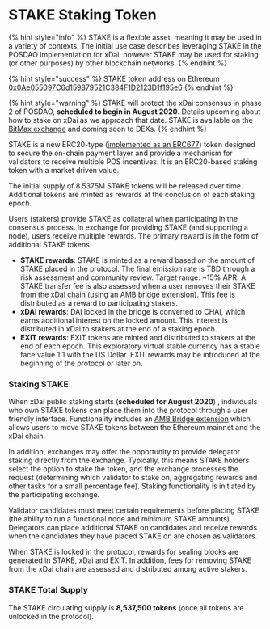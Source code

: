 # STAKE Staking Token

{% hint style="info" %}
STAKE is a flexible asset, meaning it may be used in a variety of contexts. The initial use case describes leveraging STAKE in the POSDAO implementation for xDai, however STAKE may be used for staking \(or other purposes\) by other blockchain networks. 
{% endhint %}

{% hint style="success" %}
STAKE token address on Ethereum [0x0Ae055097C6d159879521C384F1D2123D1f195e6](https://etherscan.io/token/0x0Ae055097C6d159879521C384F1D2123D1f195e6)
{% endhint %}

{% hint style="warning" %}
STAKE will protect the xDai consensus in phase 2 of POSDAO, **scheduled to begin in August 2020**. Details upcoming about how to stake on xDai as we approach that date. STAKE is available on the [BitMax exchange](https://bitmaxhelp.zendesk.com/hc/en-us/articles/360047308453-xDai-Chain-STAKE-) and coming soon to DEXs.
{% endhint %}

STAKE is a new ERC20-type \([implemented as an ERC677](https://github.com/ethereum/EIPs/issues/677)\) token designed to secure the on-chain payment layer and provide a mechanism for validators to receive multiple POS incentives. It is an ERC20-based staking token with a market driven value. 

The initial supply of 8.5375M STAKE tokens will be released over time. Additional tokens are minted as rewards at the conclusion of each staking epoch. 

Users \(stakers\) provide STAKE as collateral when participating in the consensus process. In exchange for providing STAKE \(and supporting a node\), users receive multiple rewards. The primary reward is in the form of additional STAKE tokens.

* **STAKE rewards**: STAKE is minted as a reward based on the amount of STAKE placed in the protocol. The final emission rate is TBD through a risk assessment and community review. Target range: ~15% APR.   A STAKE transfer fee is also assessed when a user removes their STAKE from the xDai chain \(using an [AMB bridge](https://docs.tokenbridge.net/amb-bridge/about-amb-bridge) extension\). This fee is distributed as a reward to participating stakers. 
* **xDAI rewards**: DAI locked in the bridge is converted to CHAI, which earns additional interest on the locked amount. This interest is distributed in xDai to stakers at the end of a staking epoch. 
* **EXIT rewards**: EXIT tokens are minted and distributed to stakers at the end of each epoch. This exploratory virtual stable currency has a stable face value 1:1 with the US Dollar. EXIT rewards may be introduced at the beginning of the protocol or later on.

### Staking STAKE

When xDai public staking starts \(**scheduled for August 2020**\) , individuals who own STAKE tokens can place them into the protocol through a user friendly interface. Functionality includes an [AMB Bridge extension](https://docs.tokenbridge.net/amb-bridge/about-amb-bridge) which allows users to move STAKE tokens between the Ethereum mainnet and the xDai chain.

In addition, exchanges may offer the opportunity to provide delegator staking directly from the exchange. Typically, this means STAKE holders select the option to stake the token, and the exchange processes the request \(determining which validator to stake on, aggregating rewards and other tasks for a small percentage fee\). Staking functionality is initiated by the participating exchange. 

Validator candidates must meet certain requirements before placing STAKE \(the ability to run a functional node and minimum STAKE amounts\).  Delegators can place additional STAKE on candidates and receive rewards when the candidates they have placed STAKE on are chosen as validators.

When STAKE is locked in the protocol, rewards for sealing blocks are generated in STAKE, xDai and EXIT. In addition, fees for removing STAKE from the xDai chain are assessed and distributed among active stakers.

### STAKE Total Supply 

The STAKE circulating supply is **8,537,500 tokens** \(once all tokens are unlocked in the protocol\).

 

